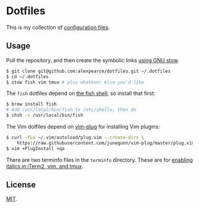 Dotfiles
========

This is my collection of [configuration files](http://dotfiles.github.io/).

Usage
-----

Pull the repository, and then create the symbolic links [using GNU
stow](https://alexpearce.me/2016/02/managing-dotfiles-with-stow/).

```bash
$ git clone git@github.com:alexpearce/dotfiles.git ~/.dotfiles
$ cd ~/.dotfiles
$ stow fish vim tmux # plus whatever else you'd like
```

The `fish` dotfiles depend on [the fish shell](http://fishshell.com),
so install that first:

```bash
$ brew install fish
# Add /usr/local/bin/fish to /etc/shells, then do
$ chsh -s /usr/local/bin/fish
```

The Vim dotfiles depend on [vim-plug](https://github.com/junegunn/vim-plug) for 
installing Vim plugins:

```bash
$ curl -fLo ~/.vim/autoload/plug.vim --create-dirs \
    https://raw.githubusercontent.com/junegunn/vim-plug/master/plug.vim
$ vim +PlugInstall +qa
```

There are two terminfo files in the `terminfo` directory.  These are for
[enabling italics in iTerm2, vim, and
tmux](https://alexpearce.me/2014/05/italics-in-iterm2-vim-tmux/).

License
-------

[MIT](http://opensource.org/licenses/MIT).
